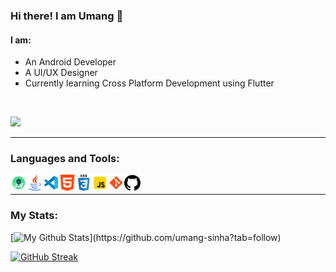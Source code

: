 ### Hi there! I am Umang :wave:

#### I am:

* An Android Developer
* A UI/UX Designer 
* Currently learning Cross Platform Development using Flutter

</br>

![](https://komarev.com/ghpvc/?username=umang-sinha&color=03a99d)

***

<!-- ### Connect with me:

<a href="mailto:umangsinha12@gmail.com" style="margin-right:20px">
         <img alt="Gmail" src="res/gmail.png"
         width=26px">
</a>

<a href="https://www.linkedin.com/in/umang-sinha/" style="margin-right:20px">
         <img style="margin-right:10px" alt="LinkedIn" src="res/linkedin.png"
         width=26px">
</a>

<a href="https://twitter.com/umang13_" style="margin-right:20px">
         <img style="margin-right:10px" alt="LinkedIn" src="res/twitter.png"
         width=26px">
</a>

<a href="https://www.instagram.com/umang__._/" style="margin-right:20px">
         <img style="margin-right:10px" alt="Instagram" src="res/instagram.png"
         width=26px">
</a>

<a href="https://www.github.com/umang-sinha/">
         <img alt="Instagram" src="res/github.png"
         width=26px">
</a>

-->




### Languages and Tools:

<img align="left" alt="Android Studio" width="26px" src="res/android_studio.png" />
<img align="left" alt="Java" width="26px" src="res/java.png" />
<img align="left" alt="Visual Studio Code" width="26px" src="res/visual-studio-code.png" />
<img align="left" alt="HTML5" width="26px" src="res/html-5.png" />
<img align="left" alt="CSS3" width="26px" src="res/css3.png" />
<img align="left" alt="JavaScript" width="26px" src="res/javascript.png" />
<img align="left" alt="Git" width="26px" src="res/git.png" />
<img align="left" alt="GitHub" width="26px" src="res/github.png" />

<img />

***

<!-- ### Connect with me: -->

### My Stats:

[![My Github Stats](https://github-readme-stats.vercel.app/api?username=umang-sinha&show_icons=true&hide_border=tru&theme=blue-green&hide=stars&count_private=true&include_all_commits=false&custom_title=GitHub%20Stats:)](https://github.com/umang-sinha?tab=follow)
 

 <!-- [![Top Langs](https://github-readme-stats.vercel.app/api/top-langs/?username=umang-sinha&theme=dark&layout=compact&langs_count=10)](https://github.com/umang-sinha/github-readme-stats) -->

<!-- ![Profile views](https://gpvc.arturio.dev/umang-sinha) --> 

<!-- [![made-with-Markdown](https://img.shields.io/badge/Made%20with-Markdown-03a99d.svg)](http://commonmark.org) -->

<!-- [![willianrod's wakatime stats](https://github-readme-stats.vercel.app/api/wakatime?username=umang&theme=blue-green&hide_border=tr&layout=compact&custom_title=Wakatime%20Week%20Stats:)](https://github.com/umang-sinha) -->

 [![GitHub Streak](https://github-readme-streak-stats.herokuapp.com/?user=umang-sinha&theme=highcontrast&hide_border=true&theme=blue-green)](https://github.com/umang-sinha)





